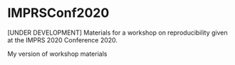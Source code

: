 # IMPRSConf2020
[UNDER DEVELOPMENT] Materials for a workshop on reproducibility given at the IMPRS 2020 Conference 2020.

My version of workshop materials
